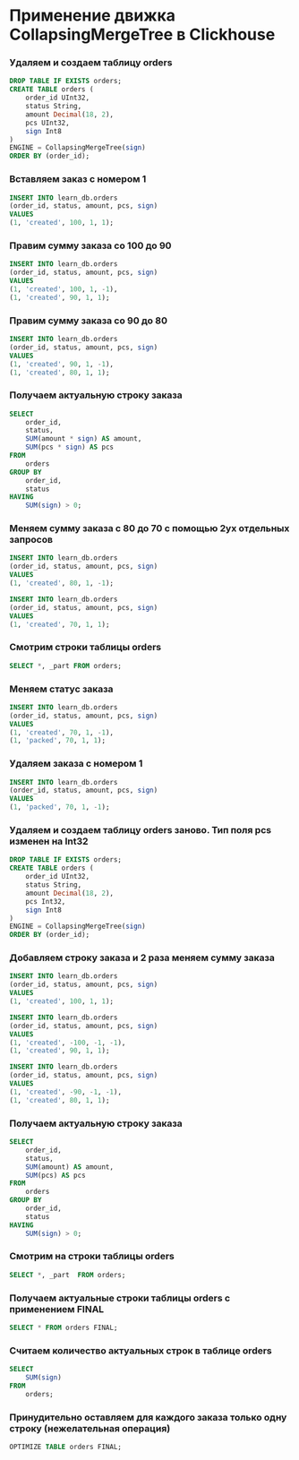 # Применение движка CollapsingMergeTree в Clickhouse

### Удаляем и создаем таблицу orders
```sql
DROP TABLE IF EXISTS orders;
CREATE TABLE orders (
	order_id UInt32,
	status String,
	amount Decimal(18, 2),
	pcs UInt32,
	sign Int8
)
ENGINE = CollapsingMergeTree(sign)
ORDER BY (order_id);
```

### Вставляем заказ с номером 1
```sql
INSERT INTO learn_db.orders
(order_id, status, amount, pcs, sign)
VALUES
(1, 'created', 100, 1, 1);
```

### Правим сумму заказа со 100 до 90
```sql
INSERT INTO learn_db.orders
(order_id, status, amount, pcs, sign)
VALUES
(1, 'created', 100, 1, -1),
(1, 'created', 90, 1, 1);
```

### Правим сумму заказа со 90 до 80
```sql
INSERT INTO learn_db.orders
(order_id, status, amount, pcs, sign)
VALUES
(1, 'created', 90, 1, -1),
(1, 'created', 80, 1, 1);
```

### Получаем актуальную строку заказа
```sql
SELECT 
	order_id,
	status,
	SUM(amount * sign) AS amount,
	SUM(pcs * sign) AS pcs
FROM 
	orders
GROUP BY
	order_id,
	status
HAVING 
	SUM(sign) > 0;
```

### Меняем сумму заказа с 80 до 70 с помощью 2ух отдельных запросов
```sql
INSERT INTO learn_db.orders
(order_id, status, amount, pcs, sign)
VALUES
(1, 'created', 80, 1, -1);

INSERT INTO learn_db.orders
(order_id, status, amount, pcs, sign)
VALUES
(1, 'created', 70, 1, 1);
```

### Смотрим строки таблицы orders
```sql
SELECT *, _part FROM orders;
```

### Меняем статус заказа
```sql
INSERT INTO learn_db.orders
(order_id, status, amount, pcs, sign)
VALUES
(1, 'created', 70, 1, -1),
(1, 'packed', 70, 1, 1);
```

### Удаляем заказа с номером 1
```sql
INSERT INTO learn_db.orders
(order_id, status, amount, pcs, sign)
VALUES
(1, 'packed', 70, 1, -1);
```



### Удаляем и создаем таблицу orders заново. Тип поля pcs изменен на Int32
```sql
DROP TABLE IF EXISTS orders;
CREATE TABLE orders (
	order_id UInt32,
	status String,
	amount Decimal(18, 2),
	pcs Int32,
	sign Int8
)
ENGINE = CollapsingMergeTree(sign)
ORDER BY (order_id);
```

### Добавляем строку заказа и 2 раза меняем сумму заказа
```sql
INSERT INTO learn_db.orders
(order_id, status, amount, pcs, sign)
VALUES
(1, 'created', 100, 1, 1);

INSERT INTO learn_db.orders
(order_id, status, amount, pcs, sign)
VALUES
(1, 'created', -100, -1, -1),
(1, 'created', 90, 1, 1);

INSERT INTO learn_db.orders
(order_id, status, amount, pcs, sign)
VALUES
(1, 'created', -90, -1, -1),
(1, 'created', 80, 1, 1);
```

### Получаем актуальную строку заказа
```sql
SELECT 
	order_id,
	status,
	SUM(amount) AS amount,
	SUM(pcs) AS pcs
FROM 
	orders
GROUP BY
	order_id,
	status
HAVING 
	SUM(sign) > 0;
```

### Смотрим на строки таблицы orders
```sql
SELECT *, _part  FROM orders;
```

### Получаем актуальные строки таблицы orders с применением FINAL
```sql
SELECT * FROM orders FINAL;
```

### Считаем количество актуальных строк в таблице orders
```sql
SELECT 
	SUM(sign)
FROM 
	orders;
```

### Принудительно оставляем для каждого заказа только одну строку (нежелательная операция)
```sql
OPTIMIZE TABLE orders FINAL;
```
